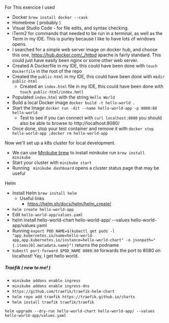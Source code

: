 For This exercice I used 

* Docker `brew install docker --cask`
* Homebrew ( probably )
* Visual Studio Code - for file edits, and syntax checking. 
* iTerm2 for commands that needed to be run in a terminal, as well as the Term in my IDE. This is purley because I like to have lots of windows opens. 
* I searched for a simple web server image on docker hub, and choose this one, https://hub.docker.com/_/httpd apache is fairly standard. This could just have easily been nginx or some other web server. 
* Created A Dockerfile in my IDE, this could have been done with `touch Dockerfile` in the root of the repo
* Created the `public-html` in my IDE, this could have been done with `mkdir public-html`
    * Created an `index.html` file in my IDE, this could have been done with `touch public-html/index.hmtl`
* Populated `index.html` with the string `Hello World`
* Build a local Docker image `docker build -t hello-world .` 
* Start the Image `docker run -dit --name hello-world-app -p 8080:80 hello-world`
    * Test to see if you can connect with `curl localhost:8080` you should also be able to browse to http://localhost:8080/
* Once done, stop your test container and remove it with `docker stop hello-world-app ;docker rm hello-world-app`

Now we'll set up a k8s cluster for local development. 
* We can use [Minikube brew](https://minikube.sigs.k8s.io/docs/) to install minikube run `brew install minikube`
* Start your cluster with `minikube start`
* Running ` minikube dashboard` opens a cluster status page that may be useful 


Helm 
* Install Helm `brew install helm`
  * Useful links 
    * https://helm.sh/docs/helm/helm_create/
* `helm create hello-world-app`
* Edit `hello-world-app/values.yaml`
* helm install hello-world-chart hello-world-app/ --values hello-world-app/values.yaml
* Running `export POD_NAME=$(kubectl get pods -l "app.kubernetes.io/name=hello-world-app,app.kubernetes.io/instance=hello-world-chart" -o jsonpath="{.items[0].metadata.name}")` returns the podname 
* `kubectl port-forward $POD_NAME 8080:80` forwards the port to 8080 on localhost! Yay, I get hello world. 

##### Traefik ( new to me! )
* `minikube addons enable ingress`
* `minikube addons enable ingress-dns`
* `https://github.com/traefik/traefik-helm-chart`
*  `helm repo add traefik https://traefik.github.io/charts`
* `helm install traefik traefik/traefik`



`helm upgrade --dry-run hello-world-chart hello-world-app/ --values hello-world-app/values.yaml `

